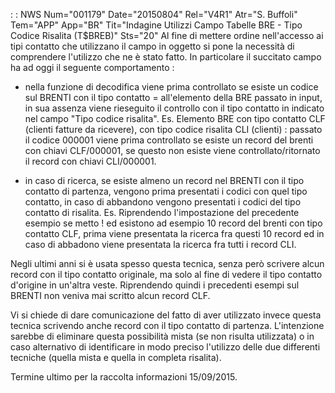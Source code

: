  :  : NWS Num="001179" Date="20150804" Rel="V4R1" Atr="S. Buffoli" Tem="APP" App="BR" Tit="Indagine Utilizzi Campo Tabelle BRE - Tipo Codice Risalita (T$BREB)" Sts="20"
Al fine di mettere ordine nell'accesso ai tipi contatto che utilizzano il campo in oggetto si pone
la necessità di comprendere l'utilizzo che ne è stato fatto.
In particolare il succitato campo ha ad oggi il seguente comportamento : 

* nella funzione di decodifica viene prima controllato se esiste un codice sul BRENTI con il tipo contatto = all'elemento della BRE passato in input, in sua assenza viene rieseguito il controllo con il tipo contatto in indicato nel campo "Tipo codice risalita".
Es. Elemento BRE con tipo contatto CLF (clienti fatture da ricevere), con tipo codice risalita CLI
(clienti) :  passato il codice 000001 viene prima controllato se esiste un record del brenti con chiavi CLF/000001, se questo non esiste viene controllato/ritornato il record con chiavi CLI/000001.

* in caso di ricerca, se esiste almeno un record nel BRENTI con il tipo contatto di partenza, vengono prima presentati i codici con quel tipo contatto, in caso di abbandono vengono presentati i codici del tipo contatto di risalita.
Es. Riprendendo l'impostazione del precedente esempio se metto ! ed esistono ad esempio 10 record del brenti con tipo contatto CLF, prima viene presentata la ricerca fra questi 10 record ed in caso
di abbadono viene presentata la ricerca fra tutti i record CLI.

Negli ultimi anni si è usata spesso questa tecnica, senza però scrivere alcun record con il tipo contatto originale, ma solo al fine di vedere il tipo contatto d'origine in un'altra veste.
Riprendendo quindi i precedenti esempi sul BRENTI non veniva mai scritto alcun record CLF.

Vi si chiede di dare comunicazione del fatto di aver utilizzato invece questa tecnica scrivendo anche record con il tipo contatto di partenza. L'intenzione sarebbe di eliminare questa possibilità
mista (se non risulta utilizzata) o in caso alternativo di identificare in modo preciso l'utilizzo
delle due differenti tecniche (quella mista e quella in completa risalita).

Termine ultimo per la raccolta informazioni 15/09/2015.

